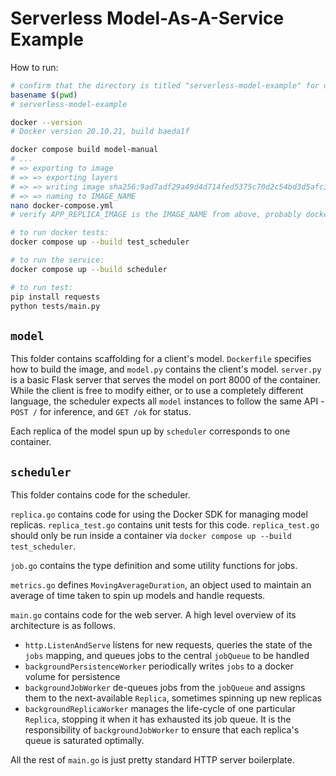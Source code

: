 # Serverless Model-As-A-Service Example

How to run:

```sh
# confirm that the directory is titled "serverless-model-example" for docker-compose
basename $(pwd)
# serverless-model-example

docker --version
# Docker version 20.10.21, build baeda1f

docker compose build model-manual
# ...
# => exporting to image                                                                               0.0s
# => => exporting layers                                                                              0.0s
# => => writing image sha256:9ad7adf29a49d4d714fed5375c70d2c54bd3d5afc35ea151f0a39e125315a1c7         0.0s
# => => naming to IMAGE_NAME                                                                          0.0s
nano docker-compose.yml
# verify APP_REPLICA_IMAGE is the IMAGE_NAME from above, probably docker.io/library/serverless-model-example-model-manual

# to run docker tests:
docker compose up --build test_scheduler

# to run the service:
docker compose up --build scheduler

# to run test:
pip install requests
python tests/main.py
```

## `model`

This folder contains scaffolding for a client's model. `Dockerfile` specifies how to build the image, and `model.py` contains the client's model. `server.py` is a basic Flask server that serves the model on port 8000 of the container. While the client is free to modify either, or to use a completely different language, the scheduler expects all `model` instances to follow the same API - `POST /` for inference, and `GET /ok` for status.

Each replica of the model spun up by `scheduler` corresponds to one container.

## `scheduler`

This folder contains code for the scheduler. 

`replica.go` contains code for using the Docker SDK for managing model replicas. `replica_test.go` contains unit tests for this code. `replica_test.go` should only be run inside a container via `docker compose up --build test_scheduler`.

`job.go` contains the type definition and some utility functions for jobs.

`metrics.go` defines `MovingAverageDuration`, an object used to maintain an average of time taken to spin up models and handle requests.

`main.go` contains code for the web server. A high level overview of its architecture is as follows.

- `http.ListenAndServe` listens for new requests, queries the state of the `jobs` mapping, and queues jobs to the central `jobQueue` to be handled
- `backgroundPersistenceWorker` periodically writes `jobs` to a docker volume for persistence
- `backgroundJobWorker` de-queues jobs from the `jobQueue` and assigns them to the next-available `Replica`, sometimes spinning up new replicas
- `backgroundReplicaWorker` manages the life-cycle of one particular `Replica`, stopping it when it has exhausted its job queue. It is the responsibility of `backgroundJobWorker` to ensure that each replica's queue is saturated optimally.

All the rest of `main.go` is just pretty standard HTTP server boilerplate.


